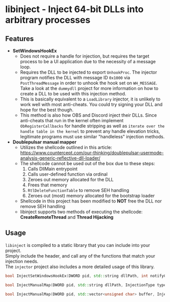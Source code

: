 # libinject - Inject 64-bit DLLs into arbitrary processes

## Features
* **SetWindowsHookEx**
  * Does not require a handle for injection, but requires the target process to be a UI application due to the necessity of a message loop.
  * Requires the DLL to be injected to export `UnhookProc`. The injector program notifies the DLL with message ID `0x1000` via `PostThreadMessage` in order to unhook the hook set on `WH_MESSAGE`. Take a look at the `dummydll` project for more information on how to create a DLL to be used with this injection method.
  * This is basically equivalent to a `LoadLibrary` injector, it is unlikely to work well with most anti-cheats. You could try signing your DLL and hope for the best though.
  * This method is also how OBS and Discord inject their DLLs. Since anti-cheats that run in the kernel often implement `ObRegisterCallbacks` for handle stripping as well as `iterate over the handle table in the kernel` to prevent any handle elevation tricks, legitimate programs must use similar "handleless" injection methods.
* **Doublepulsar manual mapper**
  * Utilizes the shellcode outlined in this article: <https://www.countercept.com/our-thinking/doublepulsar-usermode-analysis-generic-reflective-dll-loader/>
  * The shellcode cannot be used out of the box due to these steps:
    1. Calls DllMain entrypoint
    2. Calls user-defined function via ordinal
    3. Zeroes out memory allocated for the DLL
    4. Frees that memory
    5. ```RtlDeleteFunctionTable``` to remove SEH handling
    6. Zeroes out (most) memory allocated for the bootstrap loader
  * Shellcode in this project has been modified to **NOT** free the DLL nor remove SEH handling
  * libinject supports two methods of executing the shellcode: **CreateRemoteThread** and **Thread Hijacking**
  
## Usage

`libinject` is compiled to a static library that you can include into your project. <br>
Simply include the header, and call any of the functions that match your injection needs. <br>
The `injector` project also includes a more detailed usage of this library. <br>

```cpp 
bool InjectSetWindowsHookEx(DWORD pid, std::string dllPath, int notifyCount = 0);

bool InjectManualMap(DWORD pid, std::string dllPath, InjectionType type);

bool InjectManualMap(DWORD pid, std::vector<unsigned char> buffer, InjectionType type);
```
